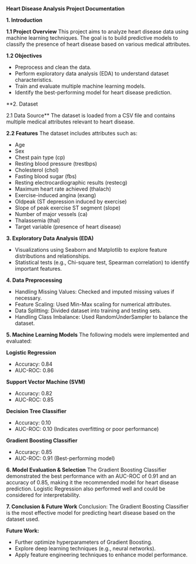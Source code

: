 **Heart Disease Analysis Project Documentation**

**1. Introduction**

**1.1 Project Overview**
This project aims to analyze heart disease data using machine learning techniques. The goal is to build predictive models to classify the presence of heart disease based on various medical attributes.

**1.2 Objectives**
- Preprocess and clean the data.
- Perform exploratory data analysis (EDA) to understand dataset characteristics.
- Train and evaluate multiple machine learning models.
- Identify the best-performing model for heart disease prediction.
 
**2. Dataset
   
2.1 Data Source**
The dataset is loaded from a CSV file and contains multiple medical attributes relevant to heart disease.
 
**2.2 Features**
The dataset includes attributes such as:

- Age
- Sex
- Chest pain type (cp)
- Resting blood pressure (trestbps)
- Cholesterol (chol)
- Fasting blood sugar (fbs)
- Resting electrocardiographic results (restecg)
- Maximum heart rate achieved (thalach)
- Exercise-induced angina (exang)
- Oldpeak (ST depression induced by exercise)
- Slope of peak exercise ST segment (slope)
- Number of major vessels (ca)
- Thalassemia (thal)
- Target variable (presence of heart disease)
 
**3. Exploratory Data Analysis (EDA)**
- Visualizations using Seaborn and Matplotlib to explore feature distributions and relationships.
- Statistical tests (e.g., Chi-square test, Spearman correlation) to identify important features.

**4. Data Preprocessing**
- Handling Missing Values: Checked and imputed missing values if necessary.
- Feature Scaling: Used Min-Max scaling for numerical attributes.
- Data Splitting: Divided dataset into training and testing sets.
- Handling Class Imbalance: Used RandomUnderSampler to balance the dataset.
 
**5. Machine Learning Models**
The following models were implemented and evaluated:

**Logistic Regression**
- Accuracy: 0.84
- AUC-ROC: 0.86

**Support Vector Machine (SVM)**
- Accuracy: 0.82
- AUC-ROC: 0.85

**Decision Tree Classifier**
- Accuracy: 0.10
- AUC-ROC: 0.10 (Indicates overfitting or poor performance)

**Gradient Boosting Classifier**
- Accuracy: 0.85
- AUC-ROC: 0.91 (Best-performing model)

**6. Model Evaluation & Selection**
The Gradient Boosting Classifier demonstrated the best performance with an AUC-ROC of 0.91 and an accuracy of 0.85, making it the recommended model for heart disease prediction. Logistic Regression also performed well and could be considered for interpretability.

**7. Conclusion & Future Work**
Conclusion: The Gradient Boosting Classifier is the most effective model for predicting heart disease based on the dataset used.

**Future Work:**

- Further optimize hyperparameters of Gradient Boosting.
- Explore deep learning techniques (e.g., neural networks).
- Apply feature engineering techniques to enhance model performance.


